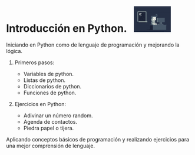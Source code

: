 # Introducción en Python. &nbsp;&nbsp;<img src="./Imagen/coding.gif" width="100" height="70" />

Iniciando en Python como de lenguaje de programación y mejorando la lógica.

1. Primeros pasos:
    - Variables de python. 
    - Listas de python.
    - Diccionarios de python.
    - Funciones de python.

2. Ejercicios en Python:
    - Adivinar un número random.
    - Agenda de contactos. 
    - Piedra papel o tijera.

Aplicando conceptos básicos de programación y realizando ejercicios para una mejor comprensión de lenguaje. 